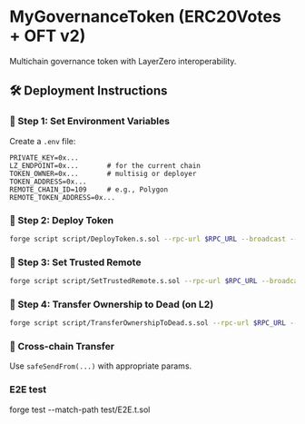 # MyGovernanceToken (ERC20Votes + OFT v2)

Multichain governance token with LayerZero interoperability.

## 🛠 Deployment Instructions

### 🔹 Step 1: Set Environment Variables
Create a `.env` file:
```env
PRIVATE_KEY=0x...
LZ_ENDPOINT=0x...       # for the current chain
TOKEN_OWNER=0x...       # multisig or deployer
TOKEN_ADDRESS=0x...
REMOTE_CHAIN_ID=109     # e.g., Polygon
REMOTE_TOKEN_ADDRESS=0x...
```

### 🔹 Step 2: Deploy Token
```bash
forge script script/DeployToken.s.sol --rpc-url $RPC_URL --broadcast --verify -vvvv
```

### 🔹 Step 3: Set Trusted Remote
```bash
forge script script/SetTrustedRemote.s.sol --rpc-url $RPC_URL --broadcast -vvvv
```

### 🔹 Step 4: Transfer Ownership to Dead (on L2)
```bash
forge script script/TransferOwnershipToDead.s.sol --rpc-url $RPC_URL --broadcast -vvvv
```

### 🔹 Cross-chain Transfer
Use `safeSendFrom(...)` with appropriate params.

### E2E test
forge test --match-path test/E2E.t.sol


